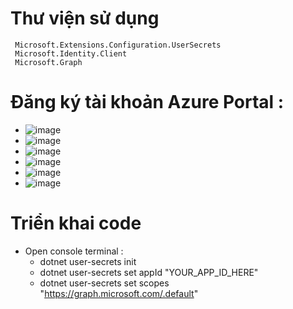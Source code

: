 # Thư viện sử dụng
  	 Microsoft.Extensions.Configuration.UserSecrets
  	 Microsoft.Identity.Client
     Microsoft.Graph
# Đăng ký tài khoản Azure Portal :
  + ![image](https://github.com/dangngoc0311/OneDriveWithMSGraphTest/assets/74182692/c56642ea-2561-4603-8fba-817e9748a0a9)
  + ![image](https://github.com/dangngoc0311/OneDriveWithMSGraphTest/assets/74182692/53f4022a-1465-4fad-89d5-0d27f63829eb)
  + ![image](https://github.com/dangngoc0311/OneDriveWithMSGraphTest/assets/74182692/6923ae67-8f22-4ffb-84bb-ef86fe3a6b3a)
  + ![image](https://github.com/dangngoc0311/OneDriveWithMSGraphTest/assets/74182692/a7d3a8d8-f6f8-46e4-8602-216dd72f7519)
  + ![image](https://github.com/dangngoc0311/OneDriveWithMSGraphTest/assets/74182692/b677e3f4-282b-47ae-ba73-63d4aea705d5)
  + ![image](https://github.com/dangngoc0311/OneDriveWithMSGraphTest/assets/74182692/7c465a6f-1efa-4123-80ac-388ad02a7b3d)

# Triển khai code
 -   Open console terminal :
       + dotnet user-secrets init
       + dotnet user-secrets set appId "YOUR_APP_ID_HERE"
       + dotnet user-secrets set scopes "https://graph.microsoft.com/.default"
   
